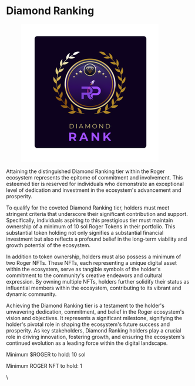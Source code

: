 # Diamond Ranking

<figure><img src="../../../.gitbook/assets/5.png" alt="" width="375"><figcaption></figcaption></figure>

Attaining the distinguished Diamond Ranking tier within the Roger ecosystem represents the epitome of commitment and involvement. This esteemed tier is reserved for individuals who demonstrate an exceptional level of dedication and investment in the ecosystem's advancement and prosperity.

&#x20;To qualify for the coveted Diamond Ranking tier, holders must meet stringent criteria that underscore their significant contribution and support. Specifically, individuals aspiring to this prestigious tier must maintain ownership of a minimum of 10 sol  Roger Tokens in their portfolio. This substantial token holding not only signifies a substantial financial investment but also reflects a profound belief in the long-term viability and growth potential of the ecosystem.

&#x20;In addition to token ownership, holders must also possess a minimum of two Roger NFTs. These NFTs, each representing a unique digital asset within the ecosystem, serve as tangible symbols of the holder's commitment to the community's creative endeavors and cultural expression. By owning multiple NFTs, holders further solidify their status as influential members within the ecosystem, contributing to its vibrant and dynamic community.

&#x20;Achieving the Diamond Ranking tier is a testament to the holder's unwavering dedication, commitment, and belief in the Roger ecosystem's vision and objectives. It represents a significant milestone, signifying the holder's pivotal role in shaping the ecosystem's future success and prosperity. As key stakeholders, Diamond Ranking holders play a crucial role in driving innovation, fostering growth, and ensuring the ecosystem's continued evolution as a leading force within the digital landscape.

&#x20;Minimum $ROGER to hold:            10 sol

Minimum ROGER NFT to hold:       1

\


&#x20;
